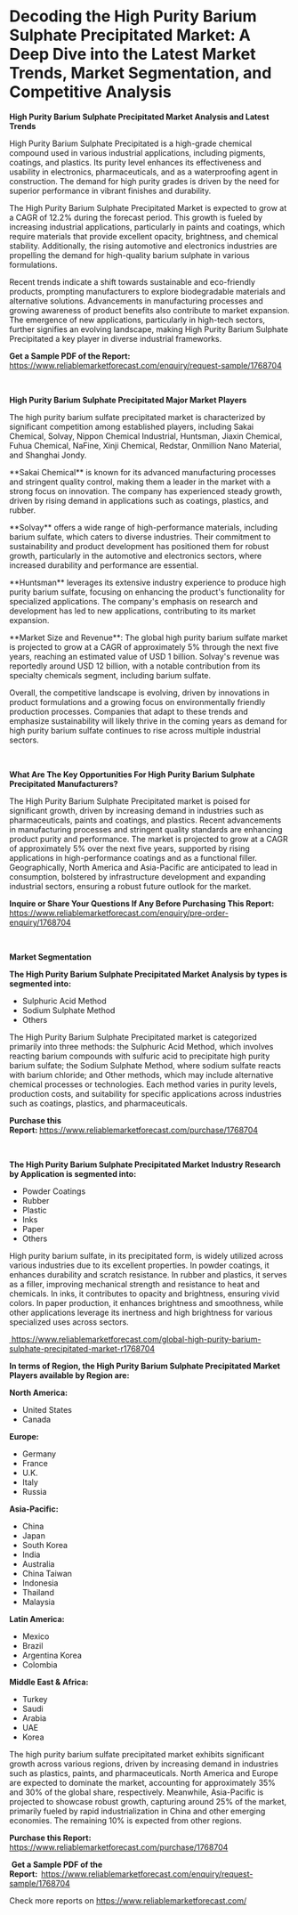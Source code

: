 <p><h1>Decoding the High Purity Barium Sulphate Precipitated Market: A Deep Dive into the Latest Market Trends, Market Segmentation, and Competitive Analysis</h1></p><p><strong>High Purity Barium Sulphate Precipitated Market Analysis and Latest Trends</strong></p>
<p><p>High Purity Barium Sulphate Precipitated is a high-grade chemical compound used in various industrial applications, including pigments, coatings, and plastics. Its purity level enhances its effectiveness and usability in electronics, pharmaceuticals, and as a waterproofing agent in construction. The demand for high purity grades is driven by the need for superior performance in vibrant finishes and durability.</p><p>The High Purity Barium Sulphate Precipitated Market is expected to grow at a CAGR of 12.2% during the forecast period. This growth is fueled by increasing industrial applications, particularly in paints and coatings, which require materials that provide excellent opacity, brightness, and chemical stability. Additionally, the rising automotive and electronics industries are propelling the demand for high-quality barium sulphate in various formulations.</p><p>Recent trends indicate a shift towards sustainable and eco-friendly products, prompting manufacturers to explore biodegradable materials and alternative solutions. Advancements in manufacturing processes and growing awareness of product benefits also contribute to market expansion. The emergence of new applications, particularly in high-tech sectors, further signifies an evolving landscape, making High Purity Barium Sulphate Precipitated a key player in diverse industrial frameworks.</p></p>
<p><strong>Get a Sample PDF of the Report:&nbsp;</strong> <a href="https://www.reliablemarketforecast.com/enquiry/request-sample/1768704?utm_campaign=1097&utm_medium=2&utm_source=Github&utm_content=ia&utm_term=02022025&utm_id=high-purity-barium-sulphate-precipitated">https://www.reliablemarketforecast.com/enquiry/request-sample/1768704</a></p>
<p>&nbsp;</p>
<p><strong>High Purity Barium Sulphate Precipitated Major Market Players</strong></p>
<p><p>The high purity barium sulfate precipitated market is characterized by significant competition among established players, including Sakai Chemical, Solvay, Nippon Chemical Industrial, Huntsman, Jiaxin Chemical, Fuhua Chemical, NaFine, Xinji Chemical, Redstar, Onmillion Nano Material, and Shanghai Jondy. </p><p>**Sakai Chemical** is known for its advanced manufacturing processes and stringent quality control, making them a leader in the market with a strong focus on innovation. The company has experienced steady growth, driven by rising demand in applications such as coatings, plastics, and rubber. </p><p>**Solvay** offers a wide range of high-performance materials, including barium sulfate, which caters to diverse industries. Their commitment to sustainability and product development has positioned them for robust growth, particularly in the automotive and electronics sectors, where increased durability and performance are essential.</p><p>**Huntsman** leverages its extensive industry experience to produce high purity barium sulfate, focusing on enhancing the product's functionality for specialized applications. The company's emphasis on research and development has led to new applications, contributing to its market expansion.</p><p>**Market Size and Revenue**: The global high purity barium sulfate market is projected to grow at a CAGR of approximately 5% through the next five years, reaching an estimated value of USD 1 billion. Solvay's revenue was reportedly around USD 12 billion, with a notable contribution from its specialty chemicals segment, including barium sulfate.</p><p>Overall, the competitive landscape is evolving, driven by innovations in product formulations and a growing focus on environmentally friendly production processes. Companies that adapt to these trends and emphasize sustainability will likely thrive in the coming years as demand for high purity barium sulfate continues to rise across multiple industrial sectors.</p></p>
<p>&nbsp;</p>
<p><strong>What Are The Key Opportunities For High Purity Barium Sulphate Precipitated Manufacturers?</strong></p>
<p><p>The High Purity Barium Sulphate Precipitated market is poised for significant growth, driven by increasing demand in industries such as pharmaceuticals, paints and coatings, and plastics. Recent advancements in manufacturing processes and stringent quality standards are enhancing product purity and performance. The market is projected to grow at a CAGR of approximately 5% over the next five years, supported by rising applications in high-performance coatings and as a functional filler. Geographically, North America and Asia-Pacific are anticipated to lead in consumption, bolstered by infrastructure development and expanding industrial sectors, ensuring a robust future outlook for the market.</p></p>
<p><strong>Inquire or Share Your Questions If Any Before Purchasing This Report:</strong> <a href="https://www.reliablemarketforecast.com/enquiry/pre-order-enquiry/1768704?utm_campaign=1097&utm_medium=2&utm_source=Github&utm_content=ia&utm_term=02022025&utm_id=high-purity-barium-sulphate-precipitated">https://www.reliablemarketforecast.com/enquiry/pre-order-enquiry/1768704</a></p>
<p>&nbsp;</p>
<p><strong>Market Segmentation</strong></p>
<p><strong>The High Purity Barium Sulphate Precipitated Market Analysis by types is segmented into:</strong></p>
<p><ul><li>Sulphuric Acid Method</li><li>Sodium Sulphate Method</li><li>Others</li></ul></p>
<p><p>The High Purity Barium Sulphate Precipitated market is categorized primarily into three methods: the Sulphuric Acid Method, which involves reacting barium compounds with sulfuric acid to precipitate high purity barium sulfate; the Sodium Sulphate Method, where sodium sulfate reacts with barium chloride; and Other methods, which may include alternative chemical processes or technologies. Each method varies in purity levels, production costs, and suitability for specific applications across industries such as coatings, plastics, and pharmaceuticals.</p></p>
<p><strong>Purchase this Report:&nbsp;</strong><a href="https://www.reliablemarketforecast.com/purchase/1768704?utm_campaign=1097&utm_medium=2&utm_source=Github&utm_content=ia&utm_term=02022025&utm_id=high-purity-barium-sulphate-precipitated">https://www.reliablemarketforecast.com/purchase/1768704</a></p>
<p>&nbsp;</p>
<p><strong>The High Purity Barium Sulphate Precipitated Market Industry Research by Application is segmented into:</strong></p>
<p><ul><li>Powder Coatings</li><li>Rubber</li><li>Plastic</li><li>Inks</li><li>Paper</li><li>Others</li></ul></p>
<p><p>High purity barium sulfate, in its precipitated form, is widely utilized across various industries due to its excellent properties. In powder coatings, it enhances durability and scratch resistance. In rubber and plastics, it serves as a filler, improving mechanical strength and resistance to heat and chemicals. In inks, it contributes to opacity and brightness, ensuring vivid colors. In paper production, it enhances brightness and smoothness, while other applications leverage its inertness and high brightness for various specialized uses across sectors.</p></p>
<p><a href="https://www.reliablemarketforecast.com/global-high-purity-barium-sulphate-precipitated-market-r1768704?utm_campaign=1097&utm_medium=2&utm_source=Github&utm_content=ia&utm_term=02022025&utm_id=high-purity-barium-sulphate-precipitated">&nbsp;https://www.reliablemarketforecast.com/global-high-purity-barium-sulphate-precipitated-market-r1768704</a></p>
<p><strong>In terms of Region, the High Purity Barium Sulphate Precipitated Market Players available by Region are:</strong></p>
<p>
    <p> <strong> North America: </strong>
        <ul>
            <li>United States</li>
            <li>Canada</li>
        </ul>
        </p> 
    <p> <strong> Europe: </strong>
        <ul>
            <li>Germany</li>
            <li>France</li>
            <li>U.K.</li>
            <li>Italy</li>
            <li>Russia</li>
        </ul>
        </p> 
    <p> <strong> Asia-Pacific: </strong>
        <ul>
            <li>China</li>
            <li>Japan</li>
            <li>South Korea</li>
            <li>India</li>
            <li>Australia</li>
            <li>China Taiwan</li>
            <li>Indonesia</li>
            <li>Thailand</li>
            <li>Malaysia</li>
        </ul>
        </p> 
    <p> <strong> Latin America: </strong>
        <ul>
            <li>Mexico</li>
            <li>Brazil</li>
            <li>Argentina Korea</li>
            <li>Colombia</li>
        </ul>
        </p> 
    <p> <strong> Middle East & Africa: </strong>
        <ul>
            <li>Turkey</li>
            <li>Saudi</li>
            <li>Arabia</li>
            <li>UAE</li>
            <li>Korea</li>
        </ul>
    </p>
    </p>
<p><p>The high purity barium sulfate precipitated market exhibits significant growth across various regions, driven by increasing demand in industries such as plastics, paints, and pharmaceuticals. North America and Europe are expected to dominate the market, accounting for approximately 35% and 30% of the global share, respectively. Meanwhile, Asia-Pacific is projected to showcase robust growth, capturing around 25% of the market, primarily fueled by rapid industrialization in China and other emerging economies. The remaining 10% is expected from other regions.</p></p>
<p><strong>Purchase this Report: </strong><a href="https://www.reliablemarketforecast.com/purchase/1768704?utm_campaign=1097&utm_medium=2&utm_source=Github&utm_content=ia&utm_term=02022025&utm_id=high-purity-barium-sulphate-precipitated">https://www.reliablemarketforecast.com/purchase/1768704</a></p>
<p>&nbsp;<strong>Get a Sample PDF of the Report:&nbsp;&nbsp;</strong><a href="https://www.reliablemarketforecast.com/enquiry/request-sample/1768704?utm_campaign=1097&utm_medium=2&utm_source=Github&utm_content=ia&utm_term=02022025&utm_id=high-purity-barium-sulphate-precipitated">https://www.reliablemarketforecast.com/enquiry/request-sample/1768704</a></p>
<p><strong></strong></p>
<p>Check more reports on <a href="https://www.reliablemarketforecast.com/?utm_campaign=1097&utm_medium=2&utm_source=Github&utm_content=ia&utm_term=02022025&utm_id=high-purity-barium-sulphate-precipitated">https://www.reliablemarketforecast.com/</a></p>